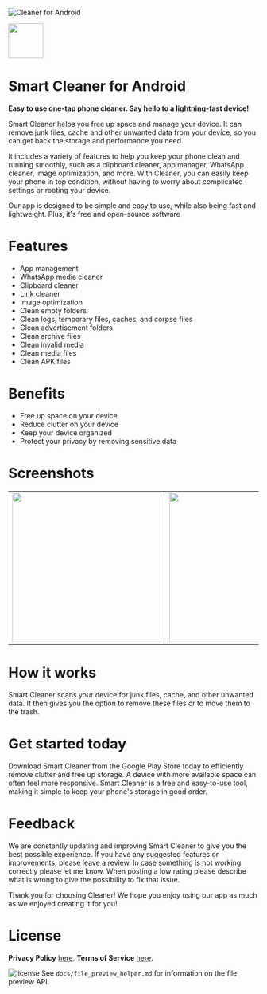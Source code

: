 ![Cleaner for Android](/app/src/main/play/listings/en-US/graphics/feature-graphic/play_store_feature_graphic.png "Cleaner for Android")

<a href="https://play.google.com/store/apps/details?id=com.d4rk.cleaner"><img src="https://play.google.com/intl/en_us/badges/static/images/badges/en_badge_web_generic.png" height="70"></a>

Smart Cleaner for Android
==================

**Easy to use one-tap phone cleaner. Say hello to a lightning-fast device!**

Smart Cleaner helps you free up space and manage your device. It can remove junk files, cache and
other unwanted data from your device, so you can get back the storage and performance you need.

It includes a variety of features to help you keep your phone clean and running smoothly, such as a
clipboard cleaner, app manager, WhatsApp cleaner, image optimization, and more. With Cleaner, you
can easily keep your phone in top condition, without having to worry about complicated settings or
rooting your device.

Our app is designed to be simple and easy to use, while also being fast and lightweight. Plus, it's
free and open-source software

# Features

- App management
- WhatsApp media cleaner
- Clipboard cleaner
- Link cleaner
- Image optimization
- Clean empty folders
- Clean logs, temporary files, caches, and corpse files
- Clean advertisement folders
- Clean archive files
- Clean invalid media
- Clean media files
- Clean APK files

# Benefits

- Free up space on your device
- Reduce clutter on your device
- Keep your device organized
- Protect your privacy by removing sensitive data

# Screenshots

<table>
  <tr>
    <td><img src="/app/src/main/play/listings/en-US/graphics/phone-screenshots/1-screenshot_main.png" width="300"></td>
    <td><img src="/app/src/main/play/listings/en-US/graphics/phone-screenshots/2-screenshot_main.png" width="300"></td>
    <td><img src="/app/src/main/play/listings/en-US/graphics/phone-screenshots/4-screenshot_main_app_manager.png" width="300"></td>
  </tr>
</table>

# How it works

Smart Cleaner scans your device for junk files, cache, and other unwanted data. It then gives you
the option to remove these files or to move them to the trash.

# Get started today

Download Smart Cleaner from the Google Play Store today to efficiently remove clutter and free up storage. A device with more available space can often feel more responsive. Smart Cleaner is a free and easy-to-use tool, making it simple to keep your phone's storage in good order.

# Feedback

We are constantly updating and improving Smart Cleaner to give you the best possible experience. If
you have any suggested features or improvements, please leave a review. In case something is not
working correctly please let me know. When posting a low rating please describe what is wrong to
give the possibility to fix that issue.

Thank you for choosing Cleaner! We hope you enjoy using our app as much as we enjoyed creating it
for you!

# License

__Privacy Policy__ [here](https://mihaicristiancondrea.github.io/profile/#privacy-policy-end-user-software).
__Terms of Service__ [here](https://mihaicristiancondrea.github.io/profile/#terms-of-service-end-user-software).

![license](https://imgur.com/QQlcEVT.png)
See `docs/file_preview_helper.md` for information on the file preview API.
